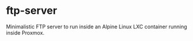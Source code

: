 # ftp-server
Minimalistic FTP server to run inside an Alpine Linux LXC container running inside Proxmox.
